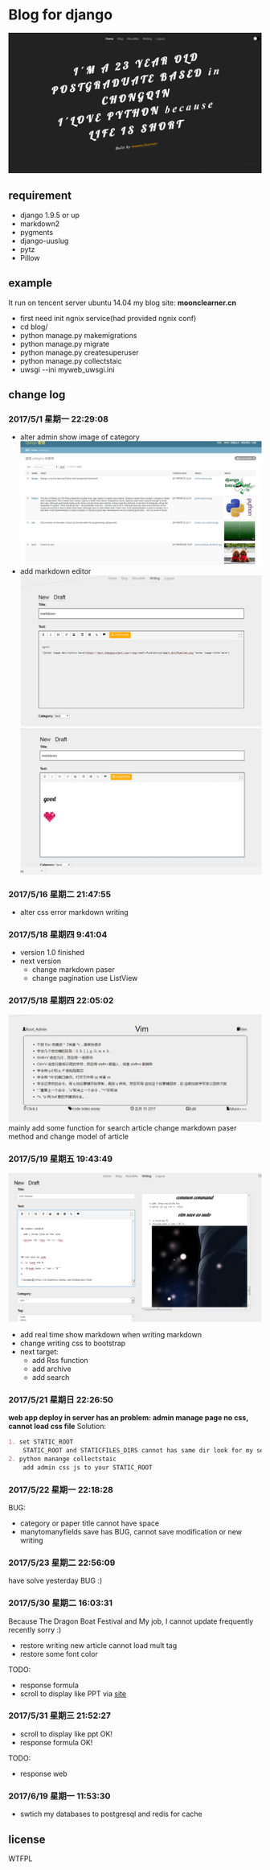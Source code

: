 # Blog for django

![blog](https://github.com/moonclearner/blog/blob/master/markdownimage/QQ%E6%88%AA%E5%9B%BE20170429195835.png?raw=true)

## requirement
- django 1.9.5 or up
- markdown2
- pygments
- django-uuslug
- pytz
- Pillow

## example
It run on tencent server ubuntu 14.04 my blog site: **moonclearner.cn**
- first need init ngnix service(had provided ngnix conf)
- cd blog/
- python manage.py makemigrations
- python manage.py migrate
- python manage.py createsuperuser
- python manage.py collectstaic
- uwsgi --ini myweb_uwsgi.ini

## change log

### 2017/5/1 星期一 22:29:08
- alter admin show image of category
	![admin list](https://raw.githubusercontent.com/moonclearner/blog/master/markdownimage/alteradmin.png)
- add markdown editor
	![markdowneditor](https://raw.githubusercontent.com/moonclearner/blog/master/markdownimage/markdown.png)
	![markdownprevie](https://raw.githubusercontent.com/moonclearner/blog/master/markdownimage/markdownPreview.png)

### 2017/5/16 星期二 21:47:55
- alter css error
	markdown writing

### 2017/5/18 星期四 9:41:04
- version 1.0 finished
- next version
	- change markdown paser
	- change pagination use ListView
### 2017/5/18 星期四 22:05:02
![pic](https://github.com/moonclearner/blog/blob/master/markdownimage/add%20some%20label.png?raw=true)
mainly add some function for search article
change markdown paser method and change model of article

### 2017/5/19 星期五 19:43:49
![pic](https://github.com/moonclearner/blog/blob/master/markdownimage/QQ%E6%88%AA%E5%9B%BE20170519154814.png?raw=true)
- add real time show markdown when writing markdown
- change writing css to bootstrap
- next target:
	- add Rss function
	- add archive
	- add search

### 2017/5/21 星期日 22:26:50
**web app deploy in server has an problem: admin manage page no css, cannot load css file**
Solution:
```markdown
1. set STATIC_ROOT
	STATIC_ROOT and STATICFILES_DIRS cannot has same dir look for my setting.py
2. python manange collectstaic
	add admin css js to your STATIC_ROOT
```

### 2017/5/22 星期一 22:18:28
BUG:
- category or paper title cannot have space
- manytomanyfields save has BUG, cannot save modification or new writing

### 2017/5/23 星期二 22:56:09
have solve yesterday BUG :)

### 2017/5/30 星期二 16:03:31
Because The Dragon Boat Festival and My job, I cannot update frequently recently sorry :)
- restore writing new article cannot load mult tag
- restore some font color

TODO:
- response formula
- scroll to display like PPT via [site](http://www.dowebok.com/77.html)

### 2017/5/31 星期三 21:52:27
- scroll to display like ppt  OK!
- response formula OK!

TODO:
- response web

### 2017/6/19 星期一 11:53:30
- swtich my databases to postgresql and redis for cache

## license
WTFPL
